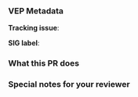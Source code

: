 ### VEP Metadata

**Tracking issue**:

<!-- For example, https://github.com/kubevirt/enhancements/pull/2 -->

**SIG label**:

<!-- For example, /sig $SIG -->

### What this PR does

<!-- Please summarize the VEP update here -->

### Special notes for your reviewer
